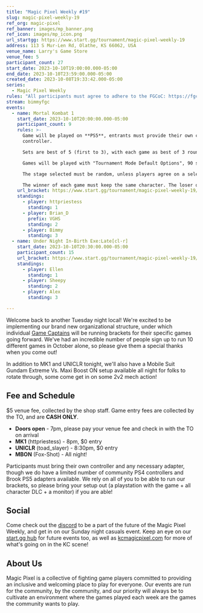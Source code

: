 ```yaml
---
title: "Magic Pixel Weekly #19"
slug: magic-pixel-weekly-19
ref_org: magic-pixel
ref_banner: images/mp_banner.png
ref_icon: images/mp_icon.png
url_startgg: https://www.start.gg/tournament/magic-pixel-weekly-19
address: 113 S Mur-Len Rd, Olathe, KS 66062, USA
venue_name: Larry's Game Store
venue_fee: 5
participant_count: 27
start_date: 2023-10-10T19:00:00.000-05:00
end_date: 2023-10-10T23:59:00.000-05:00
created_date: 2023-10-08T19:33:42.000-05:00
series:
  - Magic Pixel Weekly
rules: "All participants must agree to adhere to the FGCoC: https://fgcoc.com/"
stream: bimmyfgc
events:
  - name: Mortal Kombat 1
    start_date: 2023-10-10T20:00:00.000-05:00
    participant_count: 9
    rules: >-
      Game will be played on **PS5**, entrants must provide their own compatible
      controller.  

      Sets are best of 5 (first to 3), with each game as best of 3 rounds (first to 2).  

      Games will be played with "Tournament Mode Default Options", 90 second timer, interactables on. Default Tournament Mode Variations and Tournament Mode Kustom Variations only.  

      The stage selected must be random, unless players agree on a selected stage.  

      The winner of each game must keep the same character. The loser of that game may switch character.
    url_bracket: https://www.start.gg/tournament/magic-pixel-weekly-19/events/mortal-kombat/brackets/1485044/2242696
    standings:
      - player: httpriestess
        standing: 1
      - player: Brian_D
        prefix: VGHS
        standing: 2
      - player: Bimmy
        standing: 3
  - name: Under Night In-Birth Exe:Late[cl-r]
    start_date: 2023-10-10T20:30:00.000-05:00
    participant_count: 15
    url_bracket: https://www.start.gg/tournament/magic-pixel-weekly-19/events/uniclr/brackets/1485051/2242706
    standings:
      - player: Ellen
        standing: 1
      - player: Sheepy
        standing: 2
      - player: Alex
        standing: 3

---
```


Welcome back to another Tuesday night local! We're excited to be implementing our brand new organizational structure, under which individual [Game Captains](https://docs.google.com/document/d/1wtEAvkOOeXrrJ6O-5C3Sem3D4pmhqPIl5g4WeeYQPBU/edit) will be running brackets for their specific games going forward. We've had an incredible number of people sign up to run 10 different games in October alone, so please give them a special thanks when you come out!

In addition to MK1 and UNICLR tonight, we'll also have a Mobile Suit Gundam Extreme Vs. Maxi Boost ON setup available all night for folks to rotate through, some come get in on some 2v2 mech action!

## Fee and Schedule
$5 venue fee, collected by the shop staff. Game entry fees are collected by the TO, and are **CASH ONLY**.

- **Doors open** - 7pm, please pay your venue fee and check in with the TO on arrival
- **MK1** (httpriestess) - 8pm, $0 entry 
- **UNICLR** (toad_slayer) - 8:30pm, $0 entry
- **MBON** (Fox-Shot) - All night!

Participants must bring their own controller and any necessary adapter, though we do have a limited number of community PS4 controllers and Brook PS5 adapters available. We rely on all of you to be able to run our brackets, so please bring your setup out (a playstation with the game + all character DLC + a monitor) if you are able!  

## Social
Come check out the [discord](https://discord.gg/jkmn6CVrrQ) to be a part of the future of the Magic Pixel Weekly, and get in on our Sunday night casuals event. Keep an eye on our [start.gg hub](https://www.start.gg/hub/magic-pixel) for future events too, as well as [kcmagicpixel.com](https://kcmagicpixel.com) for more of what's going on in the KC scene!

## About Us

Magic Pixel is a collective of fighting game players committed to providing an inclusive and welcoming place to play for everyone. Our events are run for the community, by the community, and our priority will always be to cultivate an environment where the games played each week are the games the community wants to play.
  